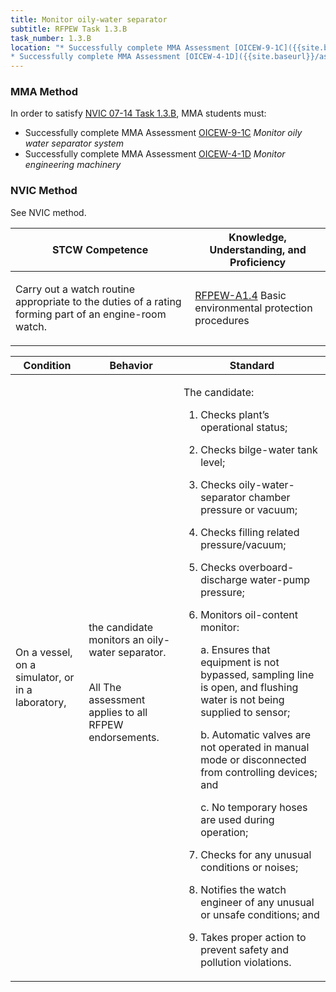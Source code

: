 ```yaml
---
title: Monitor oily-water separator
subtitle: RFPEW Task 1.3.B 
task_number: 1.3.B
location: "* Successfully complete MMA Assessment [OICEW-9-1C]({{site.baseurl}}/assessments/Engine/OICEW-9-1C) *Monitor oily water separator system*
* Successfully complete MMA Assessment [OICEW-4-1D]({{site.baseurl}}/assessments/Engine/OICEW-4-1D) *Monitor engineering machinery*" 
---
```



### MMA Method

In order to satisfy  [NVIC 07-14  Task  1.3.B]({{site.baseurl}}/assets/images/nvic-07-14.pdf), MMA students must:

* Successfully complete MMA Assessment [OICEW-9-1C]({{site.baseurl}}/assessments/Engine/OICEW-9-1C) *Monitor oily water separator system*
* Successfully complete MMA Assessment [OICEW-4-1D]({{site.baseurl}}/assessments/Engine/OICEW-4-1D) *Monitor engineering machinery*


### NVIC Method

<a onclick="togglevisibility('nvic_methods')" >See NVIC method.</a>

<div id='nvic_methods' class='hide'>

<table>
<thead>
<tr>
<th class='forty'> STCW Competence </th>
<th class='sixty'> Knowledge, Understanding, and Proficiency </th>
</tr>
</thead>




<tbody>
<tr><td markdown='1'>

Carry out a watch routine appropriate to the duties of a rating forming part of an engine-room watch.

</td><td markdown='1'>

[RFPEW-A1.4](../../tables/34.html#RFPEW-A1.4) Basic environmental protection procedures

</td></tr>


</tbody>
</table>


<table>
<thead>
<tr><th class='twenty'>  Condition </th><th class='twenty'> Behavior </th><th  class='sixty'>Standard </th></tr>
</thead>
<tbody >



<tr><td markdown='1'>

On a vessel, on a simulator, or in a laboratory,

</td><td markdown='1'>

the candidate monitors an oily-water separator.

<br>

<div class="tooltip">All
<span class="tooltiptext">
The assessment applies to all RFPEW endorsements.
</span>
</div>


</td><td markdown='1'>

The candidate:

1. Checks plant’s operational status;
2. Checks bilge-water tank level;
3. Checks oily-water-separator chamber pressure or vacuum;
4. Checks filling related pressure/vacuum;
5. Checks overboard-discharge water-pump pressure;
6. Monitors oil-content monitor: 

	a. Ensures that equipment is not bypassed, sampling line is open, and flushing water is not being supplied to sensor; 

	b. Automatic valves are not operated in manual mode or disconnected from controlling devices; and 

	c. No temporary hoses are used during operation;
7. Checks for any unusual conditions or noises;
8. Notifies the watch engineer of any unusual or unsafe conditions; and
9. Takes proper action to prevent safety and pollution violations.

</td></tr>
</tbody>
</table>
</div>
